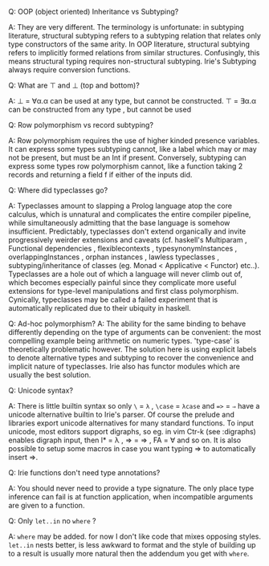Q: OOP (object oriented) Inheritance vs Subtyping?

A: They are very different. The terminology is unfortunate: in subtyping literature, structural subtyping refers to a subtyping relation that relates only type constructors of the same arity. In OOP literature, structural subtying refers to implicitly formed relations from similar structures. Confusingly, this means structural typing requires non-structural subtyping. Irie's Subtyping always require conversion functions.

Q: What are ⊤ and ⊥ (top and bottom)?

A: ⊥ = ∀α.α can be used at any type, but cannot be constructed. ⊤ = ∃α.α can be constructed from any type , but cannot be used

Q: Row polymorphism vs record subtyping?

A: Row polymorphism requires the use of higher kinded presence variables. It can express some types subtyping cannot, like a label which may or may not be present, but must be an Int if present. Conversely, subtyping can express some types row polymorphism cannot, like a function taking 2 records and returning a field f if either of the inputs did.

Q: Where did typeclasses go?

A: Typeclasses amount to slapping a Prolog language atop the core calculus, which is unnatural and complicates the entire compiler pipeline, while simultaneously admitting that the base language is somehow insufficient. Predictably, typeclasses don't extend organically and invite progressively weirder extensions and caveats (cf. haskell's Multiparam , Functional dependencies , flexiblecontexts , typesynonymInstances , overlappingInstances , orphan instances , lawless typeclasses , subtyping/inheritance of classes (eg. Monad < Applicative < Functor) etc..). Typeclasses are a hole out of which a language will never climb out of, which becomes especially painful since they complicate more useful extensions for type-level manipulations and first class polymorphism. Cynically, typeclasses may be called a failed experiment that is automatically replicated due to their ubiquity in haskell.

Q: Ad-hoc polymorphism?
A: The ability for the same binding to behave differently depending on the type of arguments can be convenient: the most compelling example being arithmetic on numeric types. 'type-case' is theoretically problematic however. The solution here is using explicit labels to denote alternative types and subtyping to recover the convenience and implicit nature of typeclasses. Irie also has functor modules which are usually the best solution.

Q: Unicode syntax?

A: There is little builtin syntax so only `\` = `λ` , `\case` = `λcase` and `=>` = `⇒` have a unicode alternative builtin to Irie's parser. Of course the prelude and libraries export unicode alternatives for many standard functions. To input unicode, most editors support digraphs, so eg. in vim Ctr-k (see :digraphs) enables digraph input, then l* = λ , => = ⇒ , FA = ∀ and so on. It is also possible to setup some macros in case you want typing => to automatically insert ⇒.

Q: Irie functions don't need type annotations?

A: You should never need to provide a type signature. The only place type inference can fail is at function application, when incompatible arguments are given to a function.

Q: Only `let..in` no `where` ?

A: `where` may be added. for now I don't like code that mixes opposing styles. `let..in` nests better, is less awkward to format and the style of building up to a result is usually more natural then the addendum you get with `where`.
